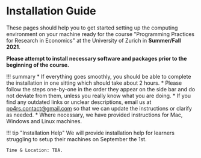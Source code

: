# Installation Guide

These pages should help you to get started setting up the computing environment on your machine ready for the course "Programming Practices for Research in Economics" at the University of Zurich in **Summer/Fall 2021**.

**Please attempt to install necessary software and packages prior to the beginning of the course.**

!!! summary
    * If everything goes smoothly, you should be able to complete the installation in one sitting which should take about 2 hours.
    * Please follow the steps one-by-one in the order they appear on the side bar and do not deviate from them, unless you really know what you are doing.
    * If you find any outdated links or unclear descriptions, email us at [pp4rs.contact@gmail.com]() so that we can update the instructions or clarify as needed.
    * Where necessary, we have provided instructions for Mac, Windows and Linux machines.

!!! tip "Installation Help"
    We will provide installation help for learners struggling to setup their machines on September the 1st.

    Time & Location: TBA.